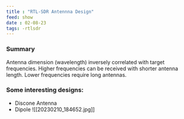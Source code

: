 ```yaml
---
title : "RTL-SDR Antennna Design"
feed: show
date : 02-08-23
tags: -rtlsdr
---
```

### Summary

Antenna dimension (wavelength) inversely correlated with target frequencies. Higher frequencies can be received with shorter antenna length. Lower frequencies require long antennas. 

### Some interesting designs:
- Discone Antenna
- Dipole
![[20230210_184652.jpg]]

